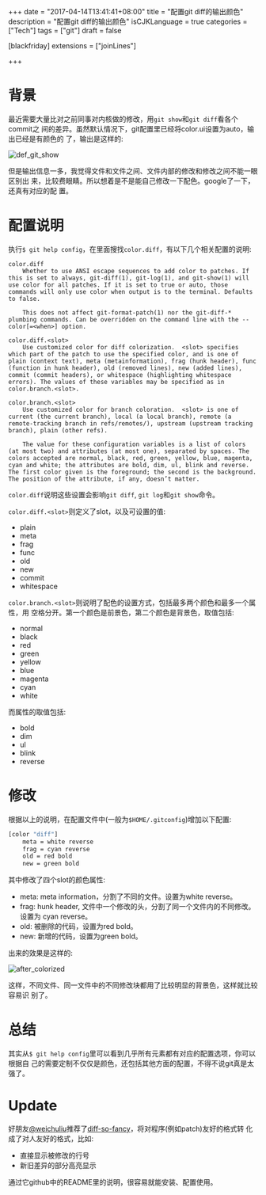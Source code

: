 +++
date = "2017-04-14T13:41:41+08:00"
title = "配置git diff的输出颜色"
description = "配置git diff的输出颜色"
isCJKLanguage = true
categories = ["Tech"]
tags = ["git"]
draft = false

[blackfriday]
  extensions = ["joinLines"]

+++

# 背景

最近需要大量比对之前同事对内核做的修改，用`git show`和`git diff`看各个commit之
间的差异。虽然默认情况下，git配置里已经将color.ui设置为auto，输出已经是有颜色的
了，输出是这样的:

![def_git_show](/colorize_git_diff/def.png)

但是输出信息一多，我觉得文件和文件之间、文件内部的修改和修改之间不能一眼区别出
来，比较费眼睛。所以想着是不是能自己修改一下配色。google了一下，还真有对应的配
置。

# 配置说明

执行`$ git help config`，在里面搜找`color.diff`，有以下几个相关配置的说明: 

```
color.diff
    Whether to use ANSI escape sequences to add color to patches. If this is set to always, git-diff(1), git-log(1), and git-show(1) will use color for all patches. If it is set to true or auto, those commands will only use color when output is to the terminal. Defaults to false.

    This does not affect git-format-patch(1) nor the git-diff-* plumbing commands. Can be overridden on the command line with the --color[=<when>] option.

color.diff.<slot>
    Use customized color for diff colorization.  <slot> specifies which part of the patch to use the specified color, and is one of plain (context text), meta (metainformation), frag (hunk header), func (function in hunk header), old (removed lines), new (added lines), commit (commit headers), or whitespace (highlighting whitespace errors). The values of these variables may be specified as in color.branch.<slot>.
	
color.branch.<slot>
    Use customized color for branch coloration.  <slot> is one of current (the current branch), local (a local branch), remote (a remote-tracking branch in refs/remotes/), upstream (upstream tracking branch), plain (other refs).

    The value for these configuration variables is a list of colors (at most two) and attributes (at most one), separated by spaces. The colors accepted are normal, black, red, green, yellow, blue, magenta, cyan and white; the attributes are bold, dim, ul, blink and reverse. The first color given is the foreground; the second is the background. The position of the attribute, if any, doesn’t matter.
```

`color.diff`说明这些设置会影响`git diff`, `git log`和`git show`命令。

`color.diff.<slot>`则定义了slot，以及可设置的值:

- plain
- meta
- frag
- func
- old
- new
- commit
- whitespace

`color.branch.<slot>`则说明了配色的设置方式，包括最多两个颜色和最多一个属性，用
空格分开。第一个颜色是前景色，第二个颜色是背景色，取值包括:

- normal
- black
- red
- green
- yellow
- blue
- magenta
- cyan
- white

而属性的取值包括:

- bold
- dim
- ul
- blink
- reverse

# 修改

根据以上的说明，在配置文件中(一般为`$HOME/.gitconfig`)增加以下配置:

```sh
[color "diff"]
	meta = white reverse
	frag = cyan reverse
	old = red bold
	new = green bold
```

其中修改了四个slot的颜色属性:

- meta: meta information，分割了不同的文件。设置为white reverse。
- frag: hunk header, 文件中一个修改的头，分割了同一个文件内的不同修改。设置为
  cyan reverse。
- old: 被删除的代码，设置为red bold。
- new: 新增的代码，设置为green bold。

出来的效果是这样的:

![after_colorized](/colorize_git_diff/after.png)

这样，不同文件、同一文件中的不同修改块都用了比较明显的背景色，这样就比较容易识
别了。

# 总结

其实从`$ git help config`里可以看到几乎所有元素都有对应的配置选项，你可以根据自
己的需要定制不仅仅是颜色，还包括其他方面的配置，不得不说git真是太强了。

# Update

好朋友[@weichuliu][2]推荐了[diff-so-fancy][1]，将对程序(例如patch)友好的格式转
化成了对人友好的格式，比如:

- 直接显示被修改的行号
- 新旧差异的部分高亮显示

通过它github中的README里的说明，很容易就能安装、配置使用。

[1]: https://github.com/so-fancy/diff-so-fancy
[2]: https://twitter.com/weichuliu
